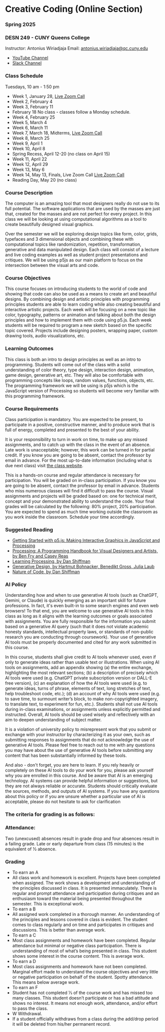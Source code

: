 # Creative Coding (Online Section) 
### Spring 2025
### DESN 249 - CUNY Queens College

Instructor: Antonius Wiriadjaja
Email: [antonius.wiriadjaja@qc.cuny.edu](mailto:antonius.wiriadjaja@qc.cuny.edu ) 

- [YouTube Channel](https://www.youtube.com/playlist?list=PLKcBOqBHPjvmqJ7xym6wMWCTyDyFTtYV5)
- [Slack Channel](https://qc-design.slack.com/archives/C089TKNP9AT)

### Class Schedule

Tuesdays, 10 am - 1:50 pm

- Week 1, January 28, [Live Zoom Call](https://us02web.zoom.us/j/85961439528?pwd=4vaRP5v72K2PbfEAf1jhaHm0jhAVpb.1)
- Week 2, February 4
- Week 3, February 11
- February 18 No class - classes follow a Monday schedule.
- Week 4, February 25 
- Week 5, March 4
- Week 6, March 11
- Week 7, March 18, Midterms, [Live Zoom Call](https://us02web.zoom.us/j/85961439528?pwd=4vaRP5v72K2PbfEAf1jhaHm0jhAVpb.1)
- Week 8, March 25
- Week 9, April 1
- Week 10, April 8
- Spring Recess, April 12-20 (no class on April 15)
- Week 11, April 22
- Week 12, April 29
- Week 13, May 6
- Week 14, May 13, Finals, Live Zoom Call [Live Zoom Call](https://us02web.zoom.us/j/85961439528?pwd=4vaRP5v72K2PbfEAf1jhaHm0jhAVpb.1)
- Reading Day, May 20 (no class)

### Course Description
The computer is an amazing tool that most designers really do not use to its full potential. The software applications that are used by the masses are just that, created for the masses and are not perfect for every project. In this class we will be looking at using computational algorithms as a tool to create beautifully designed visual graphics.

Over the semester we will be exploring design topics like form, color, grids, typefaces and 3 dimensional objects and combining these with computational topics like randomization, repetition, transformation, generative and data manipulated design. Each class will consist of a lecture and live coding examples as well as student project presentations and critiques. We will be using p5js as our main platform to focus on the intersection between the visual arts and code.

### Course Objectives
This course focuses on introducing students to the world of code and showing that code can also be used as a means to create art and beautiful designs. By combining design and artistic principles with programming principles students are able to learn coding while also creating beautiful and interactive artistic projects. Each week will be focusing on a new topic like color, typography, patterns or animation and talking about both the design principles and how to implement them with code using p5.js. Each week students will be required to program a new sketch based on the specific topic covered. Projects include designing posters, wrapping paper, custom drawing tools, audio visualizations, etc.

### Learning Outcomes
This class is both an intro to design principles as well as an intro to programming. Students will come out of the class with a solid understanding of color theory, type design, interaction design, animation, game design, generative art, etc. They will also be comfortable with programming concepts like loops, random values, functions, objects, etc. The programming framework we will be using is p5js which is the JavaScript version of Processing so students will become very familiar with this programming framework.

### Course Requirements
Class participation is mandatory. You are expected to be present, to participate in a positive, constructive manner, and to produce work that is full of energy, completed and presented to the best of your ability.

It is your responsibility to turn in work on time, to make up any missed assignments, and to catch up with the class in the event of an absence. Late work is unacceptable; however, this work can be turned in for partial credit. If you know you are going to be absent, contact the professor by email in advance. For the most up-to-date information (including what is due next class) visit [the class website](https://awcuny.github.io/creative_coding_SP24/). 

This is a hands-on course and regular attendance is necessary for participation. You will be graded on in-class participation. If you know you are going to be absent, contact the professor by email in advance. Students who miss numerous classes will find it difficult to pass the course. Visual assignments and projects will be graded based on: one for technical merit, concept and your demonstrated ability to understand the code. Your final grades will be calculated by the following: 80% project, 20% participation. You are expected to spend as much time working outside the classroom as you work inside the classroom. Schedule your time accordingly.

### Suggested Reading
- [Getting Started with p5.js: Making Interactive Graphics in JavaScript and Processing](https://www.amazon.com/Make-Interactive-Graphics-JavaScript-Processing/dp/1457186772)
- [Processing: A Programming Handbook for Visual Designers and Artists, by Ben Fry and Casey Reas](http://www.amazon.com/Processing-Programming-Handbook-Designers-Artists/dp/0262182629)
- [Learning Processing, by Dan Shiffman](http://www.learningprocessing.com/)
- [Generative Design, by Hartmut Bohnacker, Benedikt Gross, Julia Laub](http://www.amazon.com/Generative-Design-Visualize-Program-Processing/dp/1616890770)
- [Nature of Code, by Dan Shiffman](http://natureofcode.com/)

### AI Policy
Understanding how and when to use generative AI tools (such as ChatGPT, Gemini, or Claude) is quickly emerging as an important skill for future professions. In fact, it's even built-in to some search engines and even web browsers! To that end, you are welcome to use generative AI tools in this class as long as it aligns with the learning outcomes or goals associated with assignments. You are fully responsible for the information you submit based on a generative AI query (such that it does not violate academic honesty standards, intellectual property laws, or standards of non-public research you are conducting through coursework). Your use of generative AI tools must be properly documented and cited for any work submitted in this course.

In this course, students shall give credit to AI tools whenever used, even if only to generate ideas rather than usable text or illustrations. When using AI tools on assignments, add an appendix showing (a) the entire exchange, highlighting the most relevant sections; (b) a description of precisely which AI tools were used (e.g. ChatGPT private subscription version or DALL-E free version), (c) an explanation of how the AI tools were used (e.g. to generate ideas, turns of phrase, elements of text, long stretches of text, help troubleshoot code, etc.); (d) an account of why AI tools were used (e.g. to save time, to surmount writer’s block, to make non-copyrighted imagery, to translate text, to experiment for fun, etc.). Students shall not use AI tools during in-class examinations, or assignments unless explicitly permitted and instructed. Overall, AI tools should be used wisely and reflectively with an aim to deepen understanding of subject matter.

It is a violation of university policy to misrepresent work that you submit or exchange with your instructor by characterizing it as your own, such as submitting responses to assignments that do not acknowledge the use of generative AI tools. Please feel free to reach out to me with any questions you may have about the use of generative AI tools before submitting any content that has been substantially informed by these tools.

And also - don't forget, you are here to learn. If you rely heavily or completely on these AI tools to do your work for you, please ask yourself why you are enrolled in this course. And be aware that AI is an emerging technology. AI systems can provide helpful information or suggestions, but they are not always reliable or accurate. Students should critically evaluate the sources, methods, and outputs of AI systems. If you have any questions about this policy or if you are unsure whether a particular use of AI is acceptable, please do not hesitate to ask for clarification

### The criteria for grading is as follows:

### Attendance:
Two (unexcused) absences result in grade drop and four absences result in a failing grade. Late
or early departure from class (15 minutes) is the equivalent of ½ absence.

### Grading
- To earn an A
 - All class work and homework is excellent. Projects have been completed when assigned. The work shows a development and understanding of the principles discussed in class. It is presented immaculately. There is regular and prompt attendance and participation during critiques and an enthusiasm toward the material being presented throughout the semester. This is exceptional work.
- To earn a B
 - All assigned work completed in a thorough manner. An understanding of the principles and
lessons covered in class is evident. The student comes to class regularly and on time and
participates in critiques and discussions. This is better than average work.
- To earn a C
 - Most class assignments and homework have been completed. Regular attendance but minimal
or negative class participation. There is understanding of most of what’s being presented in
class. This student shows some interest in the course content. This is average work.
- To earn a D
 - Most class assignments and homework have not been completed. Marginal effort made to
understand the course objectives and very little or negative participation on behalf of the
student. Spotty attendance. This means below average work.
- To earn an F
 - Student has not completed 1⁄3 of the course work and has missed too many classes. This
student doesn’t participate or has a bad attitude and shows no interest. It means not enough
work, attendance, and/or effort to pass the class.
- W Withdrawal.
 - If a student officially withdraws from a class during the add/drop period it will be deleted from his/her permanent record.
